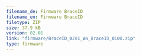 ```yaml
---
filename_de: Firmware BraceID
filename_en: Firmware BraceID
filetype: ZIP
size: 37.9 kB
version: 02.01
link: "firmware/BraceID_0201_on_BraceID_0100.zip"
type: firmware
---
```

